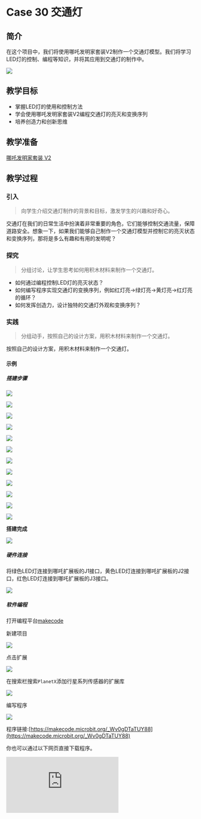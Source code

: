 ﻿---
sidebar_position: 31
---

# Case 30 交通灯

## 简介

在这个项目中，我们将使用哪吒发明家套装V2制作一个交通灯模型。我们将学习LED灯的控制、编程等知识，并将其应用到交通灯的制作中。

![](https://wiki-media-ef.oss-cn-hongkong.aliyuncs.com/docs/microbit/building-blocks/nezha-inventors-kit-v2/images/nezha-inventors-kit-v2-case-30-01.png)

## 教学目标

- 掌握LED灯的使用和控制方法
- 学会使用哪吒发明家套装V2编程交通灯的亮灭和变换序列
- 培养创造力和创新思维

## 教学准备

[哪吒发明家套装 V2](https://www.elecfreaks.com/nezha-inventor-s-kit-v2-for-micro-bit.html)



## 教学过程

### 引入

>向学生介绍交通灯制作的背景和目标，激发学生的兴趣和好奇心。

交通灯在我们的日常生活中扮演着非常重要的角色，它们能够控制交通流量，保障道路安全。想象一下，如果我们能够自己制作一个交通灯模型并控制它的亮灭状态和变换序列，那将是多么有趣和有用的发明呢？

### 探究

>分组讨论，让学生思考如何用积木材料来制作一个交通灯。

- 如何通过编程控制LED灯的亮灭状态？
- 如何编写程序实现交通灯的变换序列，例如红灯亮->绿灯亮->黄灯亮->红灯亮的循环？
- 如何发挥创造力，设计独特的交通灯外观和变换序列？

### 实践

>分组动手，按照自己的设计方案，用积木材料来制作一个交通灯。

按照自己的设计方案，用积木材料来制作一个交通灯。



#### 示例

##### 搭建步骤

![](https://wiki-media-ef.oss-cn-hongkong.aliyuncs.com/docs/microbit/building-blocks/nezha-inventors-kit-v2/images/nezha-inventors-kit-v2-step-30-01.png)

![](https://wiki-media-ef.oss-cn-hongkong.aliyuncs.com/docs/microbit/building-blocks/nezha-inventors-kit-v2/images/nezha-inventors-kit-v2-step-30-02.png)

![](https://wiki-media-ef.oss-cn-hongkong.aliyuncs.com/docs/microbit/building-blocks/nezha-inventors-kit-v2/images/nezha-inventors-kit-v2-step-30-03.png)

![](https://wiki-media-ef.oss-cn-hongkong.aliyuncs.com/docs/microbit/building-blocks/nezha-inventors-kit-v2/images/nezha-inventors-kit-v2-step-30-04.png)

![](https://wiki-media-ef.oss-cn-hongkong.aliyuncs.com/docs/microbit/building-blocks/nezha-inventors-kit-v2/images/nezha-inventors-kit-v2-step-30-05.png)

![](https://wiki-media-ef.oss-cn-hongkong.aliyuncs.com/docs/microbit/building-blocks/nezha-inventors-kit-v2/images/nezha-inventors-kit-v2-step-30-06.png)

![](https://wiki-media-ef.oss-cn-hongkong.aliyuncs.com/docs/microbit/building-blocks/nezha-inventors-kit-v2/images/nezha-inventors-kit-v2-step-30-07.png)

![](https://wiki-media-ef.oss-cn-hongkong.aliyuncs.com/docs/microbit/building-blocks/nezha-inventors-kit-v2/images/nezha-inventors-kit-v2-step-30-08.png)

![](https://wiki-media-ef.oss-cn-hongkong.aliyuncs.com/docs/microbit/building-blocks/nezha-inventors-kit-v2/images/nezha-inventors-kit-v2-step-30-09.png)

![](https://wiki-media-ef.oss-cn-hongkong.aliyuncs.com/docs/microbit/building-blocks/nezha-inventors-kit-v2/images/nezha-inventors-kit-v2-step-30-10.png)

![](https://wiki-media-ef.oss-cn-hongkong.aliyuncs.com/docs/microbit/building-blocks/nezha-inventors-kit-v2/images/nezha-inventors-kit-v2-step-30-11.png)

![](https://wiki-media-ef.oss-cn-hongkong.aliyuncs.com/docs/microbit/building-blocks/nezha-inventors-kit-v2/images/nezha-inventors-kit-v2-step-30-12.png)

**搭建完成**

![](https://wiki-media-ef.oss-cn-hongkong.aliyuncs.com/docs/microbit/building-blocks/nezha-inventors-kit-v2/images/nezha-inventors-kit-v2-case-30-01.png)

##### 硬件连接

将绿色LED灯连接到哪吒扩展板的J1接口，黄色LED灯连接到哪吒扩展板的J2接口，红色LED灯连接到哪吒扩展板的J3接口。

![](https://wiki-media-ef.oss-cn-hongkong.aliyuncs.com/docs/microbit/building-blocks/nezha-inventors-kit-v2/images/nezha-inventors-kit-v2-case-30-02.png)

##### 软件编程

打开编程平台[makecode](https://makecode.microbit.org/#)

新建项目

![](https://wiki-media-ef.oss-cn-hongkong.aliyuncs.com/docs/microbit/building-blocks/nezha-inventors-kit-v2/images/nezha-inventors-kit-v2-case-19-03.png)

点击扩展

![](https://wiki-media-ef.oss-cn-hongkong.aliyuncs.com/docs/microbit/building-blocks/nezha-inventors-kit-v2/images/nezha-inventors-kit-v2-case-19-04.png)


在搜索栏搜索`PlanetX`添加行星系列传感器的扩展库

![](https://wiki-media-ef.oss-cn-hongkong.aliyuncs.com/docs/microbit/building-blocks/nezha-inventors-kit-v2/images/nezha-inventors-kit-v2-case-19-05.png)


编写程序

![](https://wiki-media-ef.oss-cn-hongkong.aliyuncs.com/docs/microbit/building-blocks/nezha-inventors-kit-v2/images/nezha-inventors-kit-v2-case-30-07.png)


程序链接:[https://makecode.microbit.org/_Wv0gDTaTUY88](https://makecode.microbit.org/_Wv0gDTaTUY88)

你也可以通过以下网页直接下载程序。

<div
    style={{
        position: 'relative',
        paddingBottom: '60%',
        overflow: 'hidden',
    }}
>
    <iframe
        src="https://makecode.microbit.org/_Wv0gDTaTUY88"
        frameborder="0"
        sandbox="allow-popups allow-forms allow-scripts allow-same-origin"
        style={{
            position: 'absolute',
            width: '100%',
            height: '100%',
        }}
    />
</div>



### 展示

>分组展示，比较各组的成果和效果。

#### 示例案例效果

绿灯亮5秒，红灯亮5秒，交替亮起，每次切换中间黄灯亮2秒。

![](https://wiki-media-ef.oss-cn-hongkong.aliyuncs.com/docs/microbit/building-blocks/nezha-inventors-kit-v2/images/nezha-inventors-kit-v2-case-30.gif)

### 反思

>分组分享，让每组的学生分享自己的制作过程和心得，总结自己遇到的问题和解决办法，评价自己的优点和不足。
